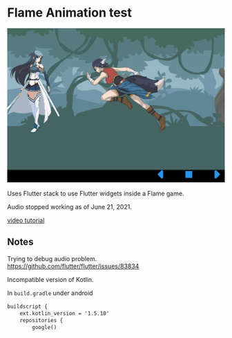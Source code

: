 # Flame Animation test

![screenshot](docs/images/screenshot.gif)

Uses Flutter stack to use Flutter widgets inside a Flame game.

Audio stopped working as of June 21, 2021.  

[video tutorial](https://youtu.be/v_Yb95vdMEM)

## Notes

Trying to debug audio problem.
https://github.com/flutter/flutter/issues/83834


Incompatible version of Kotlin.

In `build.gradle` under android

```
buildscript {
    ext.kotlin_version = '1.5.10'
    repositories {
        google()
```